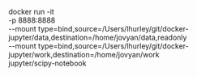 docker run -it \
-p 8888:8888 \
--mount type=bind,source=/Users/lhurley/git/docker-jupyter/data,destination=/home/jovyan/data,readonly \
--mount type=bind,source=/Users/lhurley/git/docker-jupyter/work,destination=/home/jovyan/work \
jupyter/scipy-notebook
